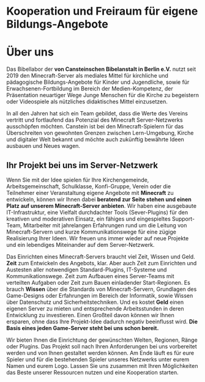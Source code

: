 # Kooperation und Freiraum für eigene Bildungs-Angebote

# Über uns

Das Bibellabor der **von Cansteinschen Bibelanstalt in Berlin e.V.** nutzt seit 2019 den Minecraft-Server als 
mediales Mittel für kirchliche und pädagogische Bildungs-Angebote für Kinder und Jugendliche, sowie für 
Erwachsenen-Fortbildung im Bereich der Medien-Kompetenz, der Präsentation neuartiger Wege Junge Menschen für die 
Kirche zu begeistern oder Videospiele als nützliches didaktisches Mittel einzusetzen.

In all den Jahren hat sich ein Team gebildet, dass die Werte des Vereins vertritt und fortlaufend das Potenzial des 
Minecraft Server-Netzwerks ausschöpfen möchten. Canstein ist bei den Minecraft-Spielern für das Überschreiten von 
gewohnten Grenzen zwischen Lern-Umgebung, Kirche und digitaler Welt bekannt und möchte auch zukünftig bewährte Ideen 
ausbauen und Neues wagen.

## Ihr Projekt bei uns im Server-Netzwerk

Wenn Sie mit der Idee spielen für Ihre Kirchengemeinde, Arbeitsgemeinschaft, Schulklasse, Konfi-Gruppe, Verein oder die 
Teilnehmer einer Veranstaltung eigene Angebote mit **Minecraft** zu entwickeln, können wir Ihnen dabei **beratend 
zur Seite stehen und einen Platz auf unserem Minecraft-Server anbieten**. Wir haben eine ausgebaute IT-Infrastruktur,
eine Vielfalt durchdachter Tools (Sever-Plugins) für den kreativen und moderativen Einsatz, ein fähiges und 
eingespieltes Support-Team, Mitarbeiter mit jahrelangen Erfahrungen rund um die Leitung von Minecraft-Servern und 
kurze Kommunikationswege für eine zügige Realisierung Ihrer Ideen. Wir freuen uns immer wieder auf neue Projekte und 
ein lebendiges Miteinander auf dem Server-Netzwerk.

Das Einrichten eines Minecraft-Servers braucht viel Zeit, Wissen und Geld. **Zeit** zum Entwickeln des Angebots, 
klar. Aber auch Zeit zum Einrichten und Austesten aller notwendigen Standard-Plugins, IT-Systeme und 
Kommunikationswege. Zeit zum Aufbauen eines Server-Teams mit verteilten Aufgaben oder Zeit zum Bauen einladender 
Start-Regionen. Es brauch **Wissen** über die Standards von Minecraft-Servern, Grundlagen des Game-Designs oder 
Erfahrungen im Bereich der Informatik, sowie Wissen über Datenschutz und Sicherheitstechniken. Und es kostet 
**Geld** einen eigenen Server zu mieten und entsprechende Arbeitsstunden in deren Entwicklung zu investieren. Einen 
Großteil davon können wir Ihnen ersparen, ohne dass Ihre Projekt-Idee dadurch negativ beeinflusst wird. **Die Basis 
eines jeden Game-Server steht bei uns schon bereit.**

Wir bieten Ihnen die Einrichtung der gewünschten Welten, Regionen, Ränge oder Plugins. Das Projekt soll nach Ihren 
Anforderungen bei uns vorbereitet werden und von Ihnen gestaltet werden können. Am Ende läuft es für eure Spieler 
und für die bestehenden Spieler unseres Netzwerks unter eurem Namen und eurem Logo. Lassen Sie uns zusammen mit 
Ihren Möglichkeiten das Beste unserer Ressourcen nutzen und eine Kooperation starten.